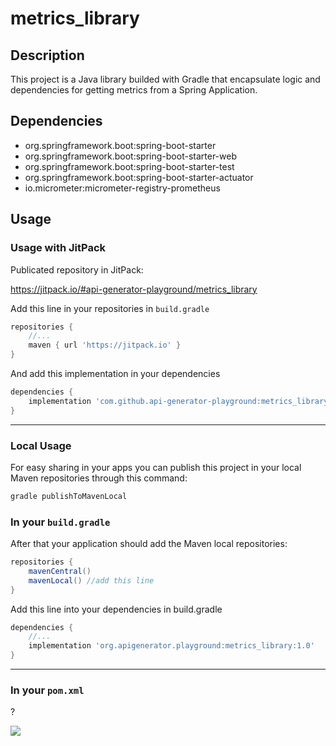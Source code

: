 # metrics_library

## Description
This project is a Java library builded with Gradle that encapsulate logic and dependencies for getting metrics from a Spring Application.

## Dependencies
* org.springframework.boot:spring-boot-starter
* org.springframework.boot:spring-boot-starter-web
* org.springframework.boot:spring-boot-starter-test
* org.springframework.boot:spring-boot-starter-actuator
* io.micrometer:micrometer-registry-prometheus

## Usage

### Usage with JitPack
Publicated repository in JitPack:

https://jitpack.io/#api-generator-playground/metrics_library

Add this line in your repositories in `build.gradle`
```groovy
repositories {
	//...
	maven { url 'https://jitpack.io' }
}
``` 
And add this implementation in your dependencies
```groovy
dependencies {
    implementation 'com.github.api-generator-playground:metrics_library:1.0'
}
```

---

### Local Usage

For easy sharing in your apps you can publish this project in your local Maven repositories through this command:
```bash
gradle publishToMavenLocal
```

### In your `build.gradle`

After that your application should add the Maven local repositories:
```groovy
repositories {
	mavenCentral()
	mavenLocal() //add this line
}
```

Add this line into your dependencies in build.gradle
```groovy
dependencies {
	//...
	implementation 'org.apigenerator.playground:metrics_library:1.0'
}
```

---

### In your `pom.xml`
?

[![](https://jitpack.io/v/api-generator-playground/metrics_library.svg)](https://jitpack.io/#api-generator-playground/metrics_library)

